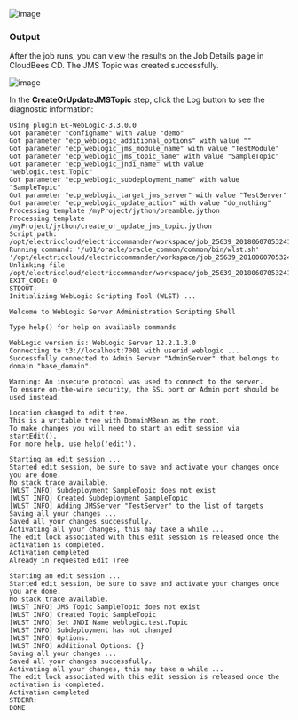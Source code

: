 
![image](images/CreateOrUpdateJMSTopic/Form.png)


### Output

After the job runs, you can view the results on the Job Details page in CloudBees CD. The JMS Topic was created successfully.


![image](images/CreateOrUpdateJMSTopic/Summary.png)


In the **CreateOrUpdateJMSTopic** step, click the Log button to see the diagnostic information:

    Using plugin EC-WebLogic-3.3.0.0
    Got parameter "configname" with value "demo"
    Got parameter "ecp_weblogic_additional_options" with value ""
    Got parameter "ecp_weblogic_jms_module_name" with value "TestModule"
    Got parameter "ecp_weblogic_jms_topic_name" with value "SampleTopic"
    Got parameter "ecp_weblogic_jndi_name" with value "weblogic.test.Topic"
    Got parameter "ecp_weblogic_subdeployment_name" with value "SampleTopic"
    Got parameter "ecp_weblogic_target_jms_server" with value "TestServer"
    Got parameter "ecp_weblogic_update_action" with value "do_nothing"
    Processing template /myProject/jython/preamble.jython
    Processing template /myProject/jython/create_or_update_jms_topic.jython
    Script path: /opt/electriccloud/electriccommander/workspace/job_25639_20180607053241/exec_344164956000842.jython
    Running command: '/u01/oracle/oracle_common/common/bin/wlst.sh' '/opt/electriccloud/electriccommander/workspace/job_25639_20180607053241/exec_344164956000842.jython'
    Unlinking file /opt/electriccloud/electriccommander/workspace/job_25639_20180607053241/exec_344164956000842.jython
    EXIT_CODE: 0
    STDOUT:
    Initializing WebLogic Scripting Tool (WLST) ...

    Welcome to WebLogic Server Administration Scripting Shell

    Type help() for help on available commands

    WebLogic version is: WebLogic Server 12.2.1.3.0
    Connecting to t3://localhost:7001 with userid weblogic ...
    Successfully connected to Admin Server "AdminServer" that belongs to domain "base_domain".

    Warning: An insecure protocol was used to connect to the server.
    To ensure on-the-wire security, the SSL port or Admin port should be used instead.

    Location changed to edit tree.
    This is a writable tree with DomainMBean as the root.
    To make changes you will need to start an edit session via startEdit().
    For more help, use help('edit').

    Starting an edit session ...
    Started edit session, be sure to save and activate your changes once you are done.
    No stack trace available.
    [WLST INFO] Subdeployment SampleTopic does not exist
    [WLST INFO] Created Subdeployment SampleTopic
    [WLST INFO] Adding JMSServer "TestServer" to the list of targets
    Saving all your changes ...
    Saved all your changes successfully.
    Activating all your changes, this may take a while ...
    The edit lock associated with this edit session is released once the activation is completed.
    Activation completed
    Already in requested Edit Tree

    Starting an edit session ...
    Started edit session, be sure to save and activate your changes once you are done.
    No stack trace available.
    [WLST INFO] JMS Topic SampleTopic does not exist
    [WLST INFO] Created Topic SampleTopic
    [WLST INFO] Set JNDI Name weblogic.test.Topic
    [WLST INFO] Subdeployment has not changed
    [WLST INFO] Options:
    [WLST INFO] Additional Options: {}
    Saving all your changes ...
    Saved all your changes successfully.
    Activating all your changes, this may take a while ...
    The edit lock associated with this edit session is released once the activation is completed.
    Activation completed
    STDERR:
    DONE
